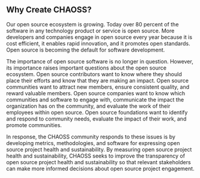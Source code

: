 
## Why Create CHAOSS?

Our open source ecosystem is growing. Today over 80 percent of the software in any technology product or service is open source. More developers and companies engage in open source every year because it is cost efficient, it enables rapid innovation, and it promotes open standards. Open source is becoming the default for software development.

The importance of open source software is no longer in question. However, its importance raises important questions about the open source ecosystem. Open source contributors want to know where they should place their efforts and know that they are making an impact. Open source communities want to attract new members, ensure consistent quality, and reward valuable members. Open source companies want to know which communities and software to engage with, communicate the impact the organization has on the community, and evaluate the work of their employees within open source. Open source foundations want to identify and respond to community needs, evaluate the impact of their work, and promote communities.

In response, the CHAOSS community responds to these issues is by developing metrics, methodologies, and software for expressing open source project health and sustainability. By measuring open source project health and sustainability, CHAOSS seeks to improve the transparency of open source project health and sustainability so that relevant stakeholders can make more informed decisions about open source project engagement.
